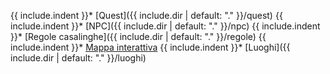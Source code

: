 {{ include.indent }}* [Quest]({{ include.dir | default: "." }}/quest)
{{ include.indent }}* [NPC]({{ include.dir | default: "." }}/npc)
{{ include.indent }}* [Regole casalinghe]({{ include.dir | default: "." }}/regole)
{{ include.indent }}* [Mappa interattiva](https://www.redgiantmaps.com/maps/wildemount)
{{ include.indent }}* [Luoghi]({{ include.dir | default: "." }}/luoghi)
